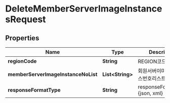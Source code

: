 
# DeleteMemberServerImageInstancesRequest

## Properties
Name | Type | Description | Notes
------------ | ------------- | ------------- | -------------
**regionCode** | **String** | REGION코드 |  [optional]
**memberServerImageInstanceNoList** | **List&lt;String&gt;** | 회원서버이미지인스턴스번호리스트 | 
**responseFormatType** | **String** | responseFormatType {json, xml} |  [optional]



